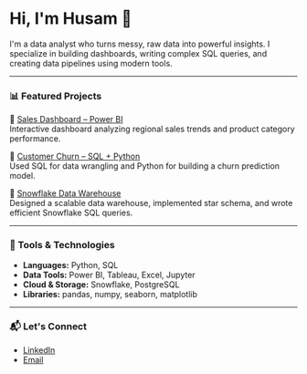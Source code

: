 # Hi, I'm Husam 👋

I'm a data analyst who turns messy, raw data into powerful insights. I specialize in building dashboards, writing complex SQL queries, and creating data pipelines using modern tools.

---

### 📊 Featured Projects

🔹 [Sales Dashboard – Power BI](https://github.com/husamq/sales-powerbi-project)  
Interactive dashboard analyzing regional sales trends and product category performance.

🔹 [Customer Churn – SQL + Python](https://github.com/husamq/churn-prediction-sql)  
Used SQL for data wrangling and Python for building a churn prediction model.

🔹 [Snowflake Data Warehouse](https://github.com/husamq/snowflake-data-warehouse)  
Designed a scalable data warehouse, implemented star schema, and wrote efficient Snowflake SQL queries.

---

### 🧰 Tools & Technologies
- **Languages:** Python, SQL
- **Data Tools:** Power BI, Tableau, Excel, Jupyter
- **Cloud & Storage:** Snowflake, PostgreSQL
- **Libraries:** pandas, numpy, seaborn, matplotlib

---

### 📬 Let's Connect
- [LinkedIn](https://linkedin.com/in/husamqarawi)
- [Email](husamtq@gmail.com)
